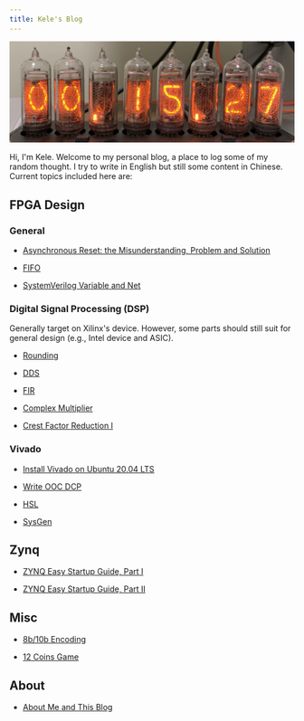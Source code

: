 ```yaml
---
title: Kele's Blog
---
```


![](head.webp)

Hi, I'm Kele. Welcome to my personal blog, a place to log some of my random thought. I try to write in English but still some content in Chinese. Current topics included here are:

## FPGA Design

### General

- [Asynchronous Reset: the Misunderstanding, Problem and Solution](./fpga-async-rst/fpga-async-rst.md)

- [FIFO](./fpga-fifo/fifos-in-vivado.md)

- [SystemVerilog Variable and Net](./systemverilog-variable-and-net/systemverilog-variable-and-net.md)

### Digital Signal Processing (DSP)

Generally target on Xilinx's device. However, some parts should still suit for general design (e.g., Intel device and ASIC).

- [Rounding](./fpga-dsp-rounding/rounding-in-fpga.md)

- [DDS](./fpga-dsp-dds/dds-fpga.md)

- [FIR](./fpga-dsp-fir/fir-in-fpga-1.md)

- [Complex Multiplier](./fpga-dsp-cmult/cmult-in-fpga.md)

- [Crest Factor Reduction I](./fpga-dsp-cfr/crest-factor-reduction-i.md)

### Vivado

- [Install Vivado on Ubuntu 20.04 LTS](./vivado-linux/vivado-on-ubuntu.md)

- [Write OOC DCP](./vivado-ooc-dcp/write-ooc-dcp-in-vivado.md)

- [HSL](./vivado-hls/vivado-hls-hands-on.md)

- [SysGen](./vivado-sysgen/sysgen-hands-on.md)

## Zynq

- [ZYNQ Easy Startup Guide, Part I](./zynq-easy-startup-guide/zynq-easy-startup-guide-1.md)

- [ZYNQ Easy Startup Guide, Part II](./zynq-easy-startup-guide/zynq-easy-startup-guide-2.md)

## Misc

- [8b/10b Encoding](./8b-10b-encoding/8b-10b-encoding.md)

- [12 Coins Game](./12-coins-game/12-coins-game.md)

## About

- [About Me and This Blog](./about-me/about-me.md)
